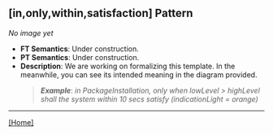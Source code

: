 ## [in,only,within,satisfaction] Pattern
_No image yet_
 * **FT Semantics**: Under construction.
 * **PT Semantics**: Under construction.
 * **Description**: We are working on formalizing this template. In the meanwhile, you can see its intended meaning in the diagram provided.
   > **_Example_**: _in PackageInstallation, only when lowLevel > highLevel shall the system  within 10 secs satisfy (indicationLight = orange)_   
***
[[Home]](../semantics.md)